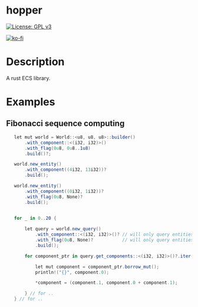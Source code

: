 # hopper

 [![License: GPL v3](https://img.shields.io/badge/License-GPLv3-blue.svg)](https://www.gnu.org/licenses/gpl-3.0)
 
 [![ko-fi](https://ko-fi.com/img/githubbutton_sm.svg)](https://ko-fi.com/O5O1OWKNW)

# Description
 A rust ECS library.

# Examples
## Fibonacci sequence computing
 ```cs
    let mut world = World::<u8, u8, u8>::builder()
        .with_component::<(i32, i32)>()
        .with_flag(0u8, 0u8..1u8)
        .build()?;

    world.new_entity()
        .with_component((4i32, 13i32))?
        .build();

    world.new_entity()
        .with_component((0i32, 1i32))?
        .with_flag(0u8, None)?
        .build();

        
    for _ in 0..20 {

        let query = world.new_query()
            .with_component::<(i32, i32)>()? // will only query entities with component `(i32, i32)`
            .with_flag(0u8, None)?           // will only query entities with flag `0u8` enabled
            .build();

        for component_ptr in query.get_components::<(i32, i32)>()?.iter() {

            let mut component = component_ptr.borrow_mut();
            println!("{}", component.0);

            *component = (component.1, component.0 + component.1);

        } // for ..
    } // for ..
 ```
 
